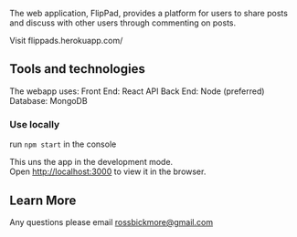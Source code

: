 The web application, FlipPad, provides a platform for users to share posts and discuss with other users
through commenting on posts.

Visit flippads.herokuapp.com/

## Tools and technologies

The webapp uses:
  Front End:
    React 
  API Back End: 
    Node (preferred)
  Database: 
    MongoDB 

### Use locally

run `npm start` in the console

This uns the app in the development mode.<br />
Open [http://localhost:3000](http://localhost:3000) to view it in the browser.

## Learn More

Any questions please email rossbickmore@gmail.com
